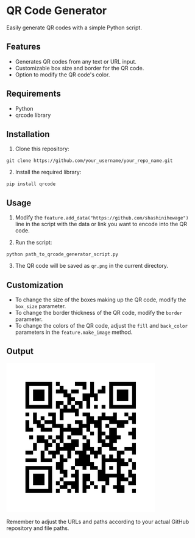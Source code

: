 # QR Code Generator

Easily generate QR codes with a simple Python script.

## Features

- Generates QR codes from any text or URL input.
- Customizable box size and border for the QR code.
- Option to modify the QR code's color.

## Requirements

- Python
- qrcode library

## Installation

1. Clone this repository:

```
git clone https://github.com/your_username/your_repo_name.git
```

2. Install the required library:

```
pip install qrcode
```

## Usage

1. Modify the `feature.add_data("https://github.com/shashinihewage")` line in the script with the data or link you want to encode into the QR code.

2. Run the script:

```
python path_to_qrcode_generator_script.py
```

3. The QR code will be saved as `qr.png` in the current directory.

## Customization

- To change the size of the boxes making up the QR code, modify the `box_size` parameter.
- To change the border thickness of the QR code, modify the `border` parameter.
- To change the colors of the QR code, adjust the `fill` and `back_color` parameters in the `feature.make_image` method.

## Output


![qr](qr.png)

Remember to adjust the URLs and paths according to your actual GitHub repository and file paths.

